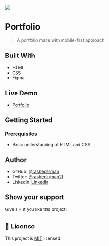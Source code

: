 ![](https://img.shields.io/badge/Microverse-blueviolet)

# Portfolio

> A portfolio made with mobile-first approach

## Built With

- HTML
- CSS
- Figma

## Live Demo

- [Portfolio](https://rashedarman.github.io/portfolio)

## Getting Started

### Prerequisites

- Basic understanding of HTML and CSS

## Author

- GitHub: [@rashedarman](https://github.com/rashedarman)
- Twitter: [@rashedarman21](https://twitter.com/rashedarman21)
- LinkedIn: [LinkedIn](https://www.linkedin.com/in/rashedarman/)

## Show your support

Give a ⭐️ if you like this project!

## 📝 License

This project is [MIT](./LICENSE) licensed.
